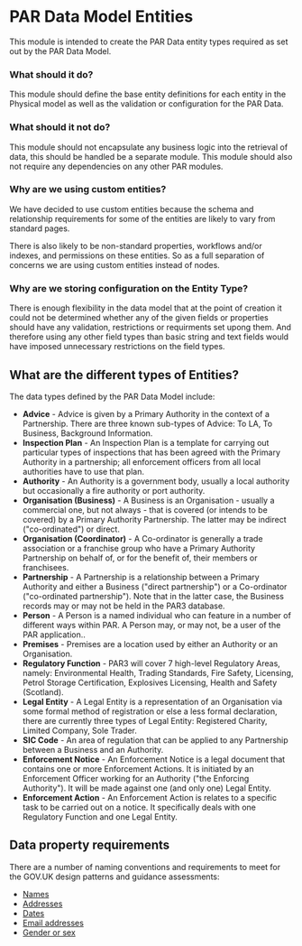 # PAR Data Model Entities
This module is intended to create the PAR Data entity types required as set out by the PAR Data Model.

### What should it do?
This module should define the base entity definitions for each entity in the Physical model as well as the validation or configuration for the PAR Data.

### What should it not do?
This module should not encapsulate any business logic into the retrieval of data, this should be handled be a separate module. This module should also not require any dependencies on any other PAR modules.

### Why are we using custom entities?
We have decided to use custom entities because the schema and relationship requirements for some of the entities are likely to vary from standard pages.

There is also likely to be non-standard properties, workflows and/or indexes, and permissions on these entities. So as a full separation of concerns we are using custom entities instead of nodes.

### Why are we storing configuration on the Entity Type?
There is enough flexibility in the data model that at the point of creation it could not be determined whether any of the given fields or properties should have any validation, restrictions or requirments set upong them. And therefore using any other field types than basic string and text fields would have imposed unnecessary restrictions on the field types.

## What are the different types of Entities?
The data types defined by the PAR Data Model include:
+ **Advice** - Advice is given by a Primary Authority in the context of a Partnership. There are three known sub-types of Advice: To LA, To Business, Background Information.
+ **Inspection Plan** - An Inspection Plan is a template for carrying out particular types of inspections that has been agreed with the Primary Authority in a partnership; all enforcement officers from all local authorities have to use that plan.
+ **Authority** - An Authority is a government body, usually a local authority but occasionally a fire authority or port authority.
+ **Organisation (Business)** - A Business is an Organisation - usually a commercial one, but not always - that is covered (or intends to be covered) by a Primary Authority Partnership. The latter may be indirect ("co-ordinated") or direct.
+ **Organisation (Coordinator)** - A Co-ordinator is generally a trade association or a franchise group who have a Primary Authority Partnership on behalf of, or for the benefit of, their members or franchisees.
+ **Partnership** - A Partnership is a relationship between a Primary Authority and either a Business ("direct partnership") or a Co-ordinator ("co-ordinated partnership").  Note that in the latter case, the Business records may or may not be held in the PAR3 database.
+ **Person** - A Person is a named individual who can feature in a number of different ways within PAR.  A Person may, or may not, be a user of the PAR application..
+ **Premises** - Premises are a location used by either an Authority or an Organisation.
+ **Regulatory Function** - PAR3 will cover 7 high-level Regulatory Areas, namely: Environmental Health, Trading Standards, Fire Safety, Licensing, Petrol Storage Certification, Explosives Licensing, Health and Safety (Scotland).
+ **Legal Entity** - A Legal Entity is a representation of an Organisation via some formal method of registration or else a less formal declaration, there are currently three types of Legal Entity: Registered Charity, Limited Company, Sole Trader.
+ **SIC Code** - An area of regulation that can be applied to any Partnership between a Business and an Authority.
+ **Enforcement Notice** - An Enforcement Notice is a legal document that contains one or more Enforcement Actions. It is initiated by an Enforcement Officer working for an Authority ("the Enforcing Authority"). It will be made against one (and only one) Legal Entity.
+ **Enforcement Action** - An Enforcement Action is relates to a specific task to be carried out on a notice. It specifically deals with one Regulatory Function and one Legal Entity.

## Data property requirements
There are a number of naming conventions and requirements to meet for the GOV.UK design patterns and guidance assessments:
* [Names](https://www.gov.uk/service-manual/design/names)
* [Addresses](https://www.gov.uk/service-manual/design/addresses)
* [Dates](https://www.gov.uk/service-manual/design/dates)
* [Email addresses](https://www.gov.uk/service-manual/design/email-addresses)
* [Gender or sex](https://www.gov.uk/service-manual/design/gender-or-sex)
